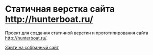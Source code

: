# Статичная верстка сайта http://hunterboat.ru/

Проект для создания статичной верстки и прототипирования сайта http://hunterboat.ru/.

[Зайти на собранный сайт](http://alexbaumgertner.github.io/hunter-boat/)
